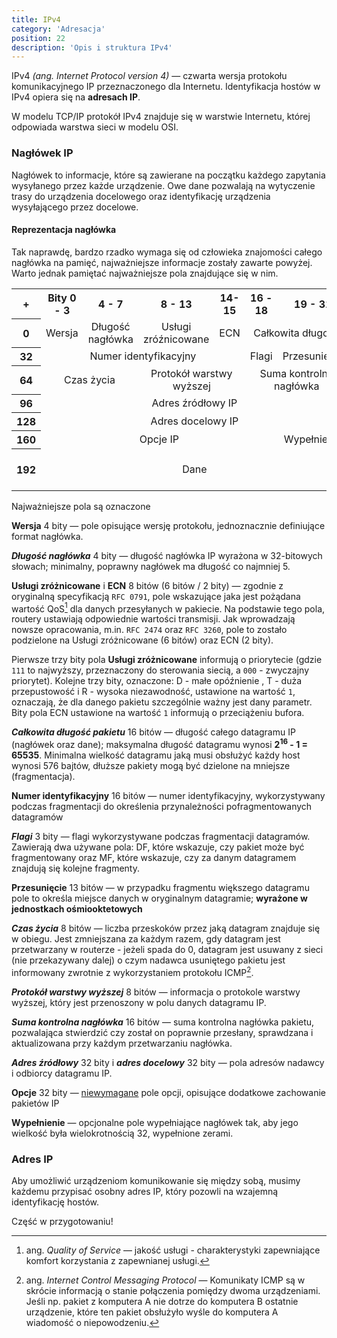 ```yaml
---
title: IPv4 
category: 'Adresacja' 
position: 22
description: 'Opis i struktura IPv4'
---
```


IPv4 _(ang. Internet Protocol version 4)_ &mdash; czwarta wersja protokołu komunikacyjnego IP przeznaczonego dla Internetu. 
Identyfikacja hostów w IPv4 opiera się na **adresach IP**.

W modelu TCP/IP protokół IPv4 znajduje się w warstwie Internetu, której odpowiada warstwa sieci w modelu OSI.

### Nagłówek IP

Nagłówek to informacje, które są zawierane na początku każdego zapytania wysyłanego przez każde urządzenie. Owe dane
pozwalają na wytyczenie trasy do urządzenia docelowego oraz identyfikację urządzenia wysyłającego przez docelowe.

#### Reprezentacja nagłówka

<alert type="warning">
Tak naprawdę, bardzo rzadko wymaga się od człowieka znajomości całego nagłówka na pamięć, najważniejsze informacje
zostały zawarte powyżej. Warto jednak pamiętać najważniejsze pola znajdujące się w nim.
</alert>

<table align="center" class="withborders dark:bg-gray-800 bg-gray-100">
  <tbody>
    <tr align="center">
      <th colspan="1">+</th>
      <th colspan="4">Bity 0 - 3</th>
      <th colspan="4">4 - 7</th>
      <th>8 - 13</th>
      <th>14-15</th>
      <th colspan="3">16 - 18</th>
      <th colspan="13">19 - 31</th>
    </tr>
    <tr align="center">
      <th colspan="1">0</th>
      <td colspan="4">Wersja</td>
      <td colspan="4">Długość nagłówka</td>
      <td>Usługi zróźnicowane</td>
      <td>ECN</td>
      <td colspan="16">Całkowita długość</td>
    </tr>
    <tr align="center">
      <th colspan="1">32</th>
      <td colspan="10">Numer identyfikacyjny</td>
      <td colspan="3">Flagi</td>
      <td colspan="13">Przesunięcie</td>
    </tr>
    <tr align="center">
      <th colspan="1">64</th>
      <td colspan="8">Czas życia</td>
      <td colspan="2">Protokół warstwy wyższej</td>
      <td colspan="16">Suma kontrolna nagłówka</td>
    </tr>
    <tr align="center">
      <th colspan="1">96</th>
      <td colspan="26">Adres źródłowy IP</td>
    </tr>
    <tr align="center">
      <th colspan="1">128</th>
      <td colspan="26">Adres docelowy IP</td>
    </tr>
    <tr align="center">
      <th colspan="1">160</th>
      <td colspan="18">Opcje IP</td>
      <td colspan="8">Wypełnienie</td>
    </tr>
    <tr align="center">
      <th colspan="1">192</th>
      <td colspan="26">&nbsp;<br>Dane<br>&nbsp;</td>
    </tr>
  </tbody>
</table>

<alert type="info">
Najważniejsze pola są oznaczone <template><i>kursywą</i></template>
</alert>

**Wersja** <badge>4 bity</badge> &mdash; pole opisujące wersję protokołu, jednoznacznie definiujące format nagłówka.

_**Długość nagłówka**_ <badge>4 bity</badge> &mdash; długość nagłówka IP wyrażona w 32-bitowych słowach; minimalny,
poprawny nagłówek ma długość co najmniej 5.

**Usługi zróżnicowane** i **ECN** <badge>8 bitów (6 bitów / 2 bity)</badge> &mdash; zgodnie z oryginalną specyfikacją `RFC 0791`, pole wskazujące jaka
jest pożądana wartość QoS[^1] dla danych przesyłanych w pakiecie. Na podstawie tego pola, routery ustawiają odpowiednie 
wartości transmisji. Jak wprowadzają nowsze opracowania, m.in. `RFC 2474` oraz `RFC 3260`, pole to zostało podzielone na
Usługi zróżnicowane (6 bitów) oraz ECN (2 bity).

Pierwsze trzy bity pola **Usługi zróżnicowane** informują o priorytecie (gdzie `111` to najwyższy, przeznaczony do
sterowania siecią, a `000` - zwyczajny priorytet). Kolejne trzy bity, oznaczone: D - małe opóźnienie , T - duża 
przepustowość i R - wysoka niezawodność, ustawione na wartość `1`, oznaczają, że dla danego pakietu szczególnie ważny 
jest dany parametr. Bity pola ECN ustawione na wartość `1` informują o przeciążeniu bufora.

_**Całkowita długość pakietu**_ <badge>16 bitów</badge> &mdash; długość całego datagramu IP (nagłówek oraz dane); maksymalna
długość datagramu wynosi **2<sup>16</sup> - 1 = 65535**. Minimalna wielkość datagramu jaką musi obsłużyć każdy host 
wynosi 576 bajtów, dłuższe pakiety mogą być dzielone na mniejsze (fragmentacja).

**Numer identyfikacyjny** <badge>16 bitów</badge> &mdash; numer identyfikacyjny, wykorzystywany podczas fragmentacji
do określenia przynależności pofragmentowanych datagramów

_**Flagi**_ <badge>3 bity</badge> &mdash; flagi wykorzystywane podczas fragmentacji datagramów. Zawierają dwa używane pola: DF,
które wskazuje, czy pakiet może być fragmentowany oraz MF, które wskazuje, czy za danym datagramem znajdują się kolejne fragmenty.

**Przesunięcie** <badge>13 bitów</badge> &mdash; w przypadku fragmentu większego datagramu pole to określa miejsce
danych w oryginalnym datagramie; **wyrażone w jednostkach ośmiooktetowych**

_**Czas życia**_ <badge>8 bitów</badge> &mdash; liczba przeskoków przez jaką
datagram znajduje się w obiegu. Jest zmniejszana za każdym razem, gdy datagram jest przetwarzany w routerze - jeżeli
spada do 0, datagram jest usuwany z sieci (nie przekazywany dalej) o czym nadawca usuniętego
pakietu jest informowany zwrotnie z wykorzystaniem protokołu ICMP[^2].

_**Protokół warstwy wyższej**_ <badge>8 bitów</badge> &mdash; informacja o protokole warstwy wyższej, który jest 
przenoszony w polu danych datagramu IP.

_**Suma kontrolna nagłówka**_ <badge>16 bitów</badge> &mdash; suma kontrolna nagłówka pakietu, pozwalająca stwierdzić 
czy został on poprawnie przesłany, sprawdzana i aktualizowana przy każdym przetwarzaniu nagłówka.

_**Adres źródłowy**_ <badge>32 bity</badge> i _**adres docelowy**_ <badge>32 bity</badge> &mdash; pola adresów nadawcy i
odbiorcy datagramu IP.

**Opcje** <badge>32 bity</badge> &mdash; <u>niewymagane</u> pole opcji, opisujące dodatkowe zachowanie pakietów IP

**Wypełnienie** &mdash; opcjonalne pole wypełniające nagłówek tak, aby jego wielkość była wielokrotnością 32,
wypełnione zerami.

[^1]: ang. _Quality of Service_ &mdash; jakość usługi - charakterystyki zapewniające komfort korzystania z zapewnianej
    usługi.

[^2]: ang. _Internet Control Messaging Protocol_ &mdash; Komunikaty ICMP są w skrócie informacją o stanie połączenia
    pomiędzy dwoma urządzeniami. Jeśli np. pakiet z komputera A nie dotrze do komputera B ostatnie urządzenie, które
    ten pakiet obsłużyło wyśle do komputera A wiadomość o niepowodzeniu.

### Adres IP

Aby umożliwić urządzeniom komunikowanie się między sobą, musimy każdemu przypisać osobny adres IP, który pozowli na
wzajemną identyfikację hostów.

<alert type="danger">
Część w przygotowaniu!
</alert>



